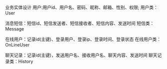业务实体设计
用户:用户id、用户名、密码、昵称、邮箱、性别、权限;
    用户类：User

消息短信：短信id、短信发送者、短信接收者、短信内容、发送时间
		短信类：Message

在线用户：记录id(主键)、登录用户、登录ip、登录时间、登录状态
		在线用户类：OnLineUser

聊天记录：记录id(主键)，发送用户名、接收用户名、聊天内容、发送时间
		聊天记录类：History
